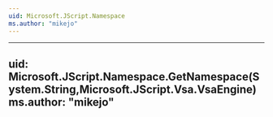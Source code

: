 ```yaml
---
uid: Microsoft.JScript.Namespace
ms.author: "mikejo"
---
```


---
uid: Microsoft.JScript.Namespace.GetNamespace(System.String,Microsoft.JScript.Vsa.VsaEngine)
ms.author: "mikejo"
---
